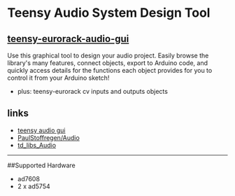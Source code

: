 # Teensy Audio System Design Tool 
[teensy-eurorack-audio-gui](https://newdigate.github.io/teensy-eurorack-audio-gui)
------------------------
Use this graphical tool to design your audio project.  Easily browse the library's many features, connect objects, export to Arduino code, and quickly access details for the functions each object provides for you to control it from your Arduino sketch!
* plus: teensy-eurorack cv inputs and outputs objects

## links
* [teensy audio gui](http://www.pjrc.com/teensy/gui/index.html)
* [PaulStoffregen/Audio](https://github.com/PaulStoffregen/Audio)
* [td_libs_Audio](http://www.pjrc.com/teensy/td_libs_Audio.html)

------------------------

##Supported Hardware
* ad7608
* 2 x ad5754




